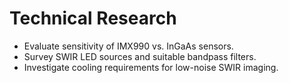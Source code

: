 # Technical Research

- Evaluate sensitivity of IMX990 vs. InGaAs sensors.
- Survey SWIR LED sources and suitable bandpass filters.
- Investigate cooling requirements for low-noise SWIR imaging.

